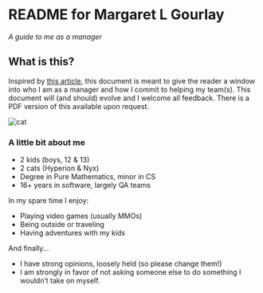 # README for Margaret L Gourlay
_A guide to me as a manager_

## What is this? 
Inspired by [this article](https://hackernoon.com/12-manager-readmes-from-silicon-valleys-top-tech-companies-26588a660afe), this document is meant to give the reader a window into who I am as a manager and how I commit to helping my team(s). This document will (and should) evolve and I welcome all feedback. There is a PDF version of this available upon request.

![cat](http://orig02.deviantart.net/2a12/f/2013/280/8/c/jiji_pixel_art_by_sniffle27-d6pnstz.png)

### A little bit about me
* 2 kids (boys, 12 & 13)
* 2 cats (Hyperion & Nyx) 
* Degree in Pure Mathematics, minor in CS
* 16+ years in software, largely QA teams

In my spare time I enjoy:
* Playing video games (usually MMOs)
* Being outside or traveling
* Having adventures with my kids

And finally...
* I have strong opinions, loosely held (so please change them!)
* I am strongly in favor of not asking someone else to do something I wouldn’t take on myself. 

